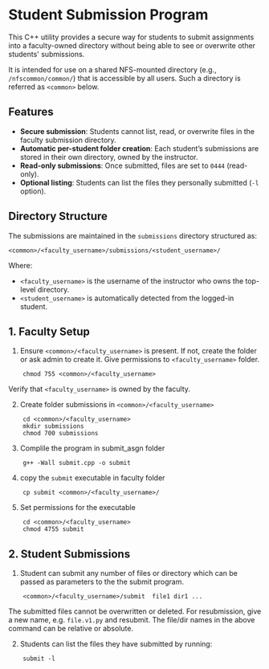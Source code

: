 # Student Submission Program

This C++ utility provides a secure way for students to submit assignments into a faculty-owned directory without being able to see or overwrite other students' submissions.

It is intended for use on a shared NFS-mounted directory (e.g., `/nfscommon/common/`) that is accessible by all users. Such a directory is referred as `<common>` below.

## Features

- **Secure submission**: Students cannot list, read, or overwrite files in the faculty submission directory.
- **Automatic per-student folder creation**: Each student’s submissions are stored in their own directory, owned by the instructor.
- **Read-only submissions**: Once submitted, files are set to `0444` (read-only).
- **Optional listing**: Students can list the files they personally submitted (`-l` option).

## Directory Structure

The submissions are maintained in the `submissions` directory structured as:

`<common>/<faculty_username>/submissions/<student_username>/`

Where:
- `<faculty_username>` is the username of the instructor who owns the top-level directory.
- `<student_username>` is automatically detected from the logged-in student.

## 1. Faculty Setup

1. Ensure `<common>/<faculty_username>`  is present. If not, create the folder or ask admin to create it. Give permissions to `<faculty_username>` folder.
```
    chmod 755 <common>/<faculty_username>
```
Verify that `<faculty_username>` is owned by the faculty.

2. Create folder submissions in `<common>/<faculty_username>`
```
    cd <common>/<faculty_username>
    mkdir submissions
    chmod 700 submissions
```

3. Complile the program in submit_asgn folder
```
    g++ -Wall submit.cpp -o submit
```

4. copy the `submit` executable in faculty folder
```
    cp submit <common>/<faculty_username>/
```

5. Set permissions for the executable
```
    cd <common>/<faculty_username>
    chmod 4755 submit
```

## 2. Student Submissions
1. Student can submit any number of files or directory which can be passed as parameters to the the submit program.
```
    <common>/<faculty_username>/submit  file1 dir1 ...
```

The submitted files cannot be overwritten or deleted. For resubmission, give a new name, e.g. `file.v1.py` and resubmit. The file/dir names in the above command can be relative or absolute.

2. Students can list the files they have submitted by running:
```
    submit -l
```
